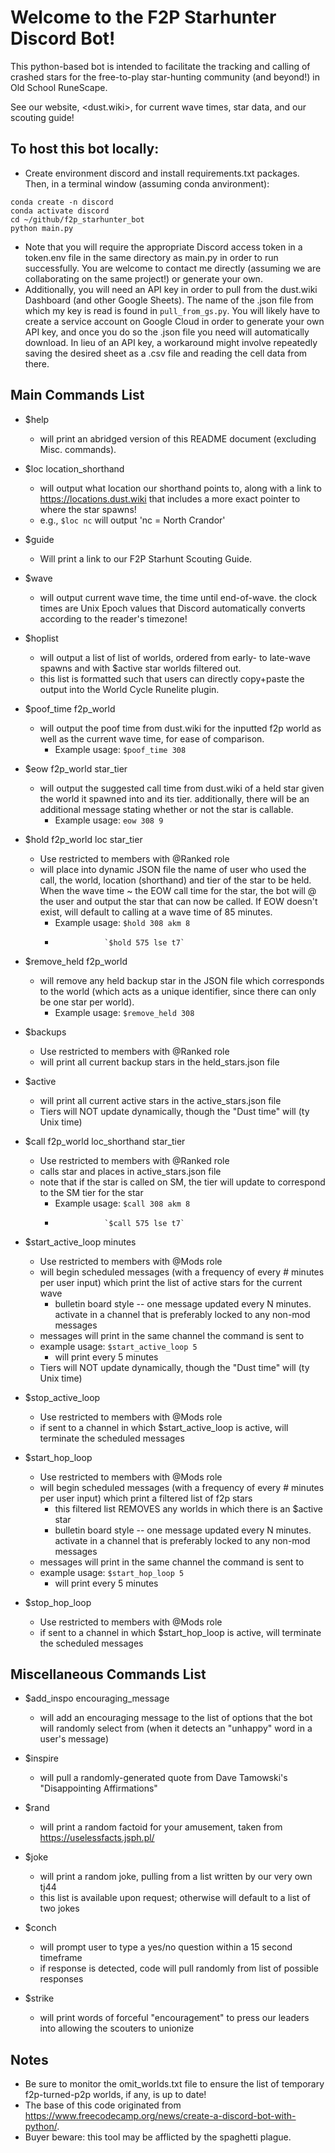 # Welcome to the F2P Starhunter Discord Bot!
This python-based bot is intended to facilitate the tracking and calling of crashed stars for the free-to-play star-hunting community (and beyond!) in Old School RuneScape. 

See our website, <dust.wiki>, for current wave times, star data, and our scouting guide!

## To host this bot locally:
* Create environment discord and install requirements.txt packages. Then, in a terminal window (assuming conda anvironment):
```
conda create -n discord
conda activate discord
cd ~/github/f2p_starhunter_bot
python main.py
```

  * Note that you will require the appropriate Discord access token in a token.env file in the same directory as main.py in order to run successfully. You are welcome to contact me directly (assuming we are collaborating on the same project!) or generate your own.
  * Additionally, you will need an API key in order to pull from the dust.wiki Dashboard (and other Google Sheets). The name of the .json file from which my key is read is found in `pull_from_gs.py`. You will likely have to create a service account on Google Cloud in order to generate your own API key, and once you do so the .json file you need will automatically download. In lieu of an API key, a workaround might involve repeatedly saving the desired sheet as a .csv file and reading the cell data from there.

## Main Commands List

* $help
    * will print an abridged version of this README document (excluding Misc. commands).

* $loc location_shorthand
    * will output what location our shorthand points to, along with a link to https://locations.dust.wiki that includes a more exact pointer to where the star spawns! 
    * e.g., `$loc nc` will output 'nc = North Crandor'

* $guide
    * Will print a link to our F2P Starhunt Scouting Guide.

* $wave
    * will output current wave time, the time until end-of-wave. the clock times are Unix Epoch values that Discord automatically converts according to the reader's timezone!

* $hoplist
    * will output a list of list of worlds, ordered from early- to late-wave spawns and with $active star worlds filtered out.
    * this list is formatted such that users can directly copy+paste the output into the World Cycle Runelite plugin.
    
* $poof_time f2p_world
    * will output the poof time from dust.wiki for the inputted f2p world as well as the current wave time, for ease of comparison.
        * Example usage: `$poof_time 308`

* $eow f2p_world star_tier
    * will output the suggested call time from dust.wiki of a held star given the world it spawned into and its tier. additionally, there will be an additional message stating whether or not the star is callable.
        * Example usage: `eow 308 9`

* $hold f2p_world loc star_tier
    * Use restricted to members with @Ranked role
    * will place into dynamic JSON file the name of user who used the call, the world, location (shorthand) and tier of the star to be held. When the wave time ~ the EOW call time for the star, the bot will @ the user and output the star that can now be called. If EOW doesn't exist, will default to calling at a wave time of 85 minutes.
        * Example usage: `$hold 308 akm 8`
        *                `$hold 575 lse t7`
    
* $remove_held f2p_world
    * will remove any held backup star in the JSON file which corresponds to the world (which acts as a unique identifier, since there can only be one star per world).
        * Example usage: `$remove_held 308`
    
* $backups
    * Use restricted to members with @Ranked role
    * will print all current backup stars in the held_stars.json file
    
* $active
    * will print all current active stars in the active_stars.json file
    * Tiers will NOT update dynamically, though the "Dust time" will (ty Unix time)

* $call f2p_world loc_shorthand star_tier
    * Use restricted to members with @Ranked role
    * calls star and places in active_stars.json file
    * note that if the star is called on SM, the tier will update to correspond to the SM tier for the star
        * Example usage: `$call 308 akm 8`
        *                `$call 575 lse t7`
        
* $start_active_loop minutes
    * Use restricted to members with @Mods role
    * will begin scheduled messages (with a frequency of every # minutes per user input) which print the list of active stars for the current wave
        * bulletin board style -- one message updated every N minutes. activate in a channel that is preferably locked to any non-mod messages
    * messages will print in the same channel the command is sent to
    * example usage: `$start_active_loop 5`
        * will print every 5 minutes
    * Tiers will NOT update dynamically, though the "Dust time" will (ty Unix time)

* $stop_active_loop
    * Use restricted to members with @Mods role
    * if sent to a channel in which $start_active_loop is active, will terminate the scheduled messages

* $start_hop_loop
    * Use restricted to members with @Mods role
    * will begin scheduled messages (with a frequency of every # minutes per user input) which print a filtered list of f2p stars
        * this filtered list REMOVES any worlds in which there is an $active star
        * bulletin board style -- one message updated every N minutes. activate in a channel that is preferably locked to any non-mod messages
    * messages will print in the same channel the command is sent to
    * example usage: `$start_hop_loop 5`
        * will print every 5 minutes
        
* $stop_hop_loop
    * Use restricted to members with @Mods role
    * if sent to a channel in which $start_hop_loop is active, will terminate the scheduled messages
    

## Miscellaneous Commands List

* $add_inspo encouraging_message
    * will add an encouraging message to the list of options that the bot will randomly select from (when it detects an "unhappy" word in a user's message)

* $inspire
    * will pull a randomly-generated quote from Dave Tamowski's "Disappointing Affirmations" 

* $rand
    * will print a random factoid for your amusement, taken from https://uselessfacts.jsph.pl/

* $joke 
    * will print a random joke, pulling from a list written by our very own tj44
    * this list is available upon request; otherwise will default to a list of two jokes
    
* $conch
    * will prompt user to type a yes/no question within a 15 second timeframe
    * if response is detected, code will pull randomly from list of possible responses
    
* $strike
    * will print words of forceful "encouragement" to press our leaders into allowing the scouters to unionize
    

## Notes

* Be sure to monitor the omit_worlds.txt file to ensure the list of temporary f2p-turned-p2p worlds, if any, is up to date!
* The base of this code originated from https://www.freecodecamp.org/news/create-a-discord-bot-with-python/.
* Buyer beware: this tool may be afflicted by the spaghetti plague.